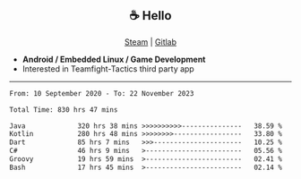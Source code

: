 <h2 align="center"> ☕ Hello </h2>

<p align="center">
  <a href="https://steamcommunity.com/id/Niforances/">Steam</a> |
  <a href="https://gitlab.com/niforances">Gitlab</a>
</p>

 - **Android / Embedded Linux / Game Development**
 - Interested in Teamfight-Tactics third party app

------

<!--START_SECTION:waka-->

```txt
From: 10 September 2020 - To: 22 November 2023

Total Time: 830 hrs 47 mins

Java             320 hrs 38 mins >>>>>>>>>>---------------   38.59 %
Kotlin           280 hrs 48 mins >>>>>>>>-----------------   33.80 %
Dart             85 hrs 7 mins   >>>----------------------   10.25 %
C#               46 hrs 9 mins   >------------------------   05.56 %
Groovy           19 hrs 59 mins  >------------------------   02.41 %
Bash             17 hrs 45 mins  >------------------------   02.14 %
```

<!--END_SECTION:waka-->
